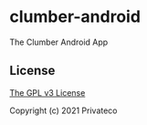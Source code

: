 # clumber-android

The Clumber Android App

## License

[The GPL v3 License](https://github.com/Privateco/clumber-android/blob/master/LICENSE)

Copyright (c) 2021 Privateco
